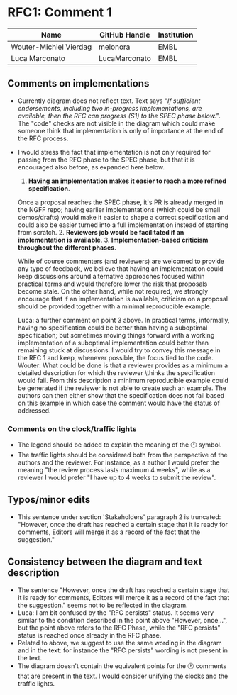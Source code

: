 # RFC1: Comment 1

| Name                   | GitHub Handle | Institution          |
|------------------------|---------------|----------------------|
| Wouter-Michiel Vierdag | melonora      | EMBL                 |
| Luca Marconato         | LucaMarconato | EMBL                 |

## Comments on implementations

- Currently diagram does not reflect text. Text says *"If sufficient endorsements, including two in-progress 
implementations, are available, then the RFC can progress (S1) to the SPEC phase below."*. The "code" checks are not 
visible in the diagram which could make someone think that implementation is only of importance at the end of the RFC 
process.
- I would stress the fact that implementation is not only required for passing from the RFC phase to the SPEC phase, but 
that it is encouraged also before, as expanded here below.
    1. **Having an implementation makes it easier to reach a more refined specification**. 
  
  Once a proposal reaches the SPEC phase, it's PR is already merged in the NGFF repo; having earlier implementations 
(which could be small demos/drafts) would make it easier to shape a correct specification and could also be easier 
turned into a full implementation instead of starting from scratch.
    2. **Reviewers job would be facilitated if an implementation is available**.
    3. **Implementation-based criticism throughout the different phases**. 
  
  While of course commenters (and reviewers) 
  are welcomed to provide any type of feedback, we believe that having an implementation could keep discussions around 
  alternative approaches focused within practical terms and would therefore lower the risk that proposals become stale. 
  On the other hand, while not required, we strongly encourage that if an implementation is available, criticism on a
  proposal should be provided together with a minimal reproducible example. 
    
    Luca: a further comment on point 3 above. In practical terms, informally, having no specification could be better 
than having a suboptimal specification; but sometimes moving things forward with a working implementation of a 
suboptimal implementation could better than remaining stuck at discussions. I would try to convey this message in the 
RFC 1 and keep, whenever possible, the focus tied to the code.
    Wouter: What could be done is that a reviewer provides as a minimum a detailed description for which the reviewer 
\thinks the specification would fail. From this description a minimum reproducible example could be generated if the 
reviewer is not able to create such an example. The authors can then either show that the specification does not fail 
based on this example in which case the comment would have the status of addressed.
    
### Comments on the clock/traffic lights
- The legend should be added to explain the meaning of the 🕐 symbol.
- The traffic lights should be considered both from the perspective of the authors and the reviewer. For instance, as a 
author I would prefer the meaning "the review process lasts maximum 4 weeks", while as a reviewer I would prefer "I have 
up to 4 weeks to submit the review".

## Typos/minor edits

- This sentence under section 'Stakeholders' paragraph 2 is truncated: "However, once the draft has reached a certain 
stage that it is ready for comments, Editors will merge it as a record of the fact that the suggestion."

## Consistency between the diagram and text description

- The sentence "However, once the draft has reached a certain stage that it is ready for comments, Editors will merge 
it as a record of the fact that the suggestion." seems not to be reflected in the diagram.
- Luca: I am bit confused by the "RFC persists" status. It seems very similar to the condition described in the point 
above "However, once...", but the point above refers to the RFC Phase, while the "RFC persists" status is reached once 
already in the RFC phase.
- Related to above, we suggest to use the same wording in the diagram and in the text: for instance the "RFC persists" 
wording is not present in the text.
- The diagram doesn't contain the equivalent points for the 🕐 comments that are present in the text. I would consider 
unifying the clocks and the traffic lights.
